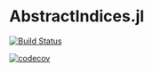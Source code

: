 # AbstractIndices.jl

[![Build Status](https://travis-ci.com/Tokazama/AbstractIndices.jl.svg?branch=master)](https://travis-ci.com/Tokazama/AbstractIndices.jl)

[![codecov](https://codecov.io/gh/Tokazama/AbstractIndices.jl/branch/master/graph/badge.svg)](https://codecov.io/gh/Tokazama/AbstractIndices.jl)

